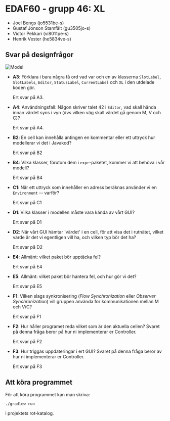 # EDAF60 - grupp 46: XL

+ Joel Bengs (jo5531be-s)
+ Gustaf Jonson Stamfält (gu3505jo-s)
+ Victor Pekkari (vi8011pe-s)
+ Henrik Vester (he5834ve-s)

## Svar på designfrågor

![Model](images/model.png)

+ **A3**: Förklara i bara några få ord vad var och en av klasserna
          `SlotLabel`, `SlotLabels`, `Editor`, `StatusLabel`,
          `CurrentLabel` och `XL` i den utdelade koden gör.

  Ert svar på A3.

+ **A4**: Användningsfall: Någon skriver talet 42 i `Editor`, vad
          skall hända innan värdet syns i vyn (dvs vilken väg skall
          värdet gå genom M, V och C)?

  Ert svar på A4.

+ **B2**: En cell kan innehålla antingen en kommentar eller ett
          uttryck hur modellerar vi det i Javakod?

  Ert svar på B2

+ **B4**: Vilka klasser, förutom dem i `expr`-paketet, kommer vi att
          behöva i vår modell?

  Ert svar på B4

+ **C1**: När ett uttryck som innehåller en adress beräknas använder
          vi en `Environment` -- varför?

  Ert svar på C1

+ **D1**: Vilka klasser i modellen måste vara kända av vårt GUI?

  Ert svar på D1

+ **D2**: När vårt GUI hämtar 'värdet' i en cell, för att visa det i
          rutnätet, vilket värde är det vi egentligen vill ha, och
          vilken typ bör det ha?

  Ert svar på D2

+ **E4**: Allmänt: vilket paket bör upptäcka fel?

  Ert svar på E4

+ **E5**: Allmänt: vilket paket bör hantera fel, och hur gör vi det?

  Ert svar på E5

+ **F1**: Vilken slags synkronisering (_Flow Synchronization_ eller
          _Observer Synchronization_) vill gruppen använda för
          kommunikationen mellan M och V/C?

  Ert svar på F1

+ **F2**: Hur håller programet reda vilket som är den aktuella
          cellen? Svaret på denna fråga beror på hur ni
          implementerar er Controller.

  Ert svar på F2

+ **F3**: Hur triggas uppdateringar i ert GUI? Svaret på denna fråga
          beror av hur ni implementerar er Controller.

  Ert svar på F3

## Att köra programmet

För att köra programmet kan man skriva:

~~~{.sh}
./gradlew run
~~~

i projektets rot-katalog.
